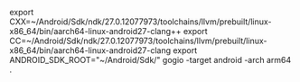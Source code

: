 export CXX=~/Android/Sdk/ndk/27.0.12077973/toolchains/llvm/prebuilt/linux-x86_64/bin/aarch64-linux-android27-clang++
export CC=~/Android/Sdk/ndk/27.0.12077973/toolchains/llvm/prebuilt/linux-x86_64/bin/aarch64-linux-android27-clang
export ANDROID_SDK_ROOT="~/Android/Sdk/"
gogio -target android -arch arm64 .
